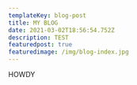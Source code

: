 ```yaml
---
templateKey: blog-post
title: MY BLOG
date: 2021-03-02T18:56:54.752Z
description: TEST
featuredpost: true
featuredimage: /img/blog-index.jpg
---
```

HOWDY